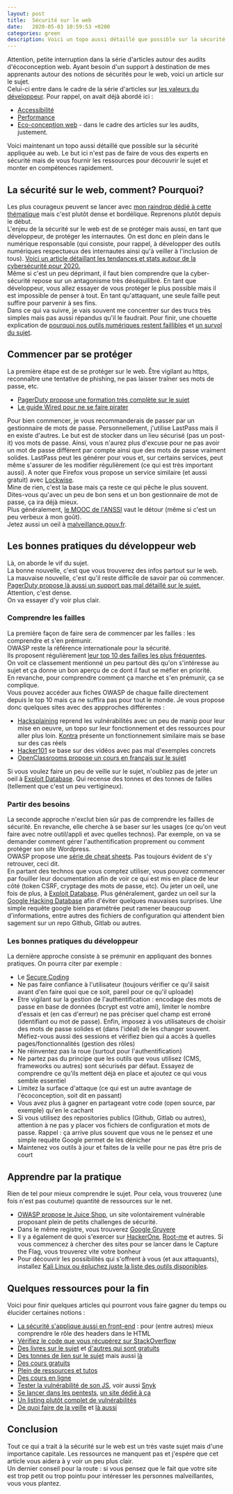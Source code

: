 ```yaml
---
layout: post
title:  Sécurité sur le web
date:   2020-05-03 10:59:53 +0200
categories: green
description: Voici un topo aussi détaillé que possible sur la sécurité appliquée au web. Le but ici n'est pas de faire de vous des experts en sécurité mais de vous fournir les ressources pour découvrir le sujet et monter en compétences rapidement.
---
```


Attention, petite interruption dans la série d'articles autour des audits d'écoconception web. Ayant besoin d'un support à destination de mes apprenants autour des notions de sécurités pour le web, voici un article sur le sujet.   
Celui-ci entre dans le cadre de la série d'articles sur [les valeurs du développeur](https://ldevernay.github.io/green/2019/09/03/valeurs.html). Pour rappel, on avait déjà abordé ici : 
* [Accessibilité](https://ldevernay.github.io/green/2019/10/20/accessibilite.html)
* [Performance](https://ldevernay.github.io/green/2019/11/12/performance.html)
* [Eco-conception web](https://ldevernay.github.io/green/2020/04/20/audits-ecoconception.html) - dans le cadre des articles sur les audits, justement.

Voici maintenant un topo aussi détaillé que possible sur la sécurité appliquée au web. Le but ici n'est pas de faire de vous des experts en sécurité mais de vous fournir les ressources pour découvrir le sujet et monter en compétences rapidement.    

## La sécurité sur le web, comment? Pourquoi?
Les plus courageux peuvent se lancer avec [mon raindrop dédié à cette thématique](https://raindrop.io/collection/7258315) mais c'est plutôt dense et bordélique. Reprenons plutôt depuis le début.   
L'enjeu de la sécurité sur le web est de se protéger mais aussi, en tant que développeur, de protéger les internautes. On est donc en plein dans le numérique responsable (qui consiste, pour rappel, à développer des outils numériques respectueux des internautes ainsi qu'à veiller à l'inclusion de tous). [Voici un article détaillant les tendances et stats autour de la cybersécurité pour 2020.](https://www.csoonline.com/article/3153707/top-cybersecurity-facts-figures-and-statistics.html)   
Même si c'est un peu déprimant, il faut bien comprendre que la cyber-sécurité repose sur un antagonisme très déséquilibré. En tant que développeur, vous allez essayer de vous protéger le plus possible mais il est impossible de penser à tout. En tant qu'attaquant, une seule faille peut suffire pour parvenir à ses fins.   
Dans ce qui va suivre, je vais souvent me concentrer sur des trucs très simples mais pas aussi répandus qu'il le faudrait. 
Pour finir, une chouette explication de [pourquoi nos outils numériques restent faillibles](https://danielmiessler.com/blog/the-reason-software-remains-insecure/) et [un survol du sujet](https://24ways.org/2018/securing-your-site-like-its-1999/).

## Commencer par se protéger
La première étape est de se protéger sur le web. Être vigilant au https, reconnaître une tentative de phishing, ne pas laisser traîner ses mots de passe, etc. 
* [PagerDuty propose une formation très complète sur le sujet](https://sudo.pagerduty.com/for_everyone/)
* [Le guide Wired pour ne se faire pirater](https://www.vice.com/en_us/article/d3devm/motherboard-guide-to-not-getting-hacked-online-safety-guide)
  
Pour bien commencer, je vous recommanderais de passer par un gestionnaire de mots de passe. Personnellement, j'utilise LastPass mais il en existe d'autres. Le but est de stocker dans un lieu sécurisé (pas un post-it) vos mots de passe. Ainsi, vous n'aurez plus d'excuse pour ne pas avoir un mot de passe différent par compte ainsi que des mots de passe vraiment solides. LastPass peut les générer pour vous et, sur certains services, peut même s'assurer de les modifier régulièrement (ce qui est très important aussi). A noter que Firefox vous propose un service similaire (et aussi gratuit) avec [Lockwise](https://www.mozilla.org/en-US/firefox/lockwise/).   
Mine de rien, c'est la base mais ça reste ce qui pêche le plus souvent.  
Dites-vous qu'avec un peu de bon sens et un bon gestionnaire de mot de passe, ça ira déjà mieux.   
Plus généralement, [le MOOC de l'ANSSI](https://secnumacademie.gouv.fr/) vaut le détour (même si c'est un peu verbeux à mon goût).   
Jetez aussi un oeil à [malveillance.gouv.fr](https://www.cybermalveillance.gouv.fr/tous-nos-contenus/a-propos/kit-de-communication).
   
## Les bonnes pratiques du développeur web
Là, on aborde le vif du sujet.  
La bonne nouvelle, c'est que vous trouverez des infos partout sur le web.   
La mauvaise nouvelle, c'est qu'il reste difficile de savoir par où commencer.  
[PagerDuty propose là aussi un support pas mal détaillé sur le sujet.](https://sudo.pagerduty.com/for_engineers/) Attention, c'est dense.  
On va essayer d'y voir plus clair.   
   
### Comprendre les failles
La première façon de faire sera de commencer par les failles : les comprendre et s'en prémunir.  
OWASP reste la référence internationale pour la sécurité.  
Ils proposent régulièrement [leur top 10 des failles les plus fréquentes](https://owasp.org/www-project-top-ten/).  
On voit ce classement mentionné un peu partout dès qu'on s'intéresse au sujet et ça donne un bon aperçu de ce dont il faut se méfier en priorité.  
En revanche, pour comprendre comment ça marche et s'en prémunir, ça se complique.  
Vous pouvez accéder aux fiches OWASP de chaque faille directement depuis le top 10 mais ça ne suffira pas pour tout le monde. Je vous propose donc quelques sites avec des appproches différentes : 
* [Hacksplaining](https://www.hacksplaining.com/) reprend les vulnérabilités avec un peu de manip pour leur mise en oeuvre, un topo sur leur fonctionnement et des ressources pour aller plus loin. [Kontra](https://application.security/free-application-security-training) présente un fonctionnement similaire mais se base sur des cas réels
* [Hacker101](https://www.hackerone.com/hacker101) se base sur des vidéos avec pas mal d'exemples concrets 
* [OpenClassrooms propose un cours en français sur le sujet](https://openclassrooms.com/fr/courses/2091901-protegez-vous-efficacement-contre-les-failles-web/2680162-nayez-jamais-confiance)
  
Si vous voulez faire un peu de veille sur le sujet, n'oubliez pas de jeter un oeil à [Exploit Database](https://www.exploit-db.com/). Qui recense des tonnes et des tonnes de failles (tellement que c'est un peu vertigineux).

### Partir des besoins
La seconde approche n'exclut bien sûr pas de comprendre les failles de sécurité. En revanche, elle cherche à se baser sur les usages (ce qu'on veut faire avec notre outil/appli et avec quelles technos). Par exemple, on va se demander comment gérer l'authentification proprement ou comment protéger son site Wordpress.   
OWASP propose une [série de cheat sheets](https://cheatsheetseries.owasp.org/). Pas toujours évident de s'y retrouver, ceci dit.   
En partant des technos que vous comptez utiliser, vous pouvez commencer par fouiller leur documentation afin de voir ce qui est mis en place de leur côté (token CSRF, cryptage des mots de passe, etc). Ou jeter un oeil, une fois de plus, à [Exploit Database](https://www.exploit-db.com/). Plus généralement, gardez un oeil sur la [Google Hacking Database](https://www.exploit-db.com/google-hacking-database) afin d'éviter quelques mauvaises surprises. Une simple requête google bien paramétrée peut ramener beaucoup d'informations, entre autres des fichiers de configuration qui attendent bien sagement sur un repo Github, Gitlab ou autres.   

### Les bonnes pratiques du développeur
La dernière approche consiste à se prémunir en appliquant des bonnes pratiques. On pourra citer par exemple : 
* Le [Secure Coding](http://opensecuritytraining.info/IntroSecureCoding.html)
* Ne pas faire confiance à l'utilisateur (toujours vérifier ce qu'il saisit avant d'en faire quoi que ce soit, pareil pour ce qu'il uploade)
* Etre vigilant sur la gestion de l'authentification : encodage des mots de passe en base de données (bcrypt est votre ami), limiter le nombre d'essais et (en cas d'erreur) ne pas préciser quel champ est erroné (identifiant ou mot de passe). Enfin, imposez à vos utilisateurs de choisir des mots de passe solides et (dans l'idéal) de les changer souvent. Méfiez-vous aussi des sessions et vérifiez bien qui a accès à quelles pages/fonctionnalités (gestion des rôles)
* Ne réinventez pas la roue (surtout pour l'authentification)
* Ne partez pas du principe que les outils que vous utilisez (CMS, frameworks ou autres) sont sécurisés par défaut. Essayez de comprendre ce qu'ils mettent déjà en place et ajoutez ce qui vous semble essentiel
* Limitez la surface d'attaque (ce qui est un autre avantage de l'écoconception, soit dit en passant)
* Vous avez plus à gagner en partageant votre code (open source, par exemple) qu'en le cachant
* Si vous utilisez des repositories publics (Github, Gitlab ou autres), attention à ne pas y placer vos fichiers de configuration et mots de passe. Rappel : ça arrive plus souvent que vous ne le pensez et une simple requête Google permet de les dénicher
* Maintenez vos outils à jour et faites de la veille pour ne pas être pris de court
    
## Apprendre par la pratique
Rien de tel pour mieux comprendre le sujet. Pour cela, vous trouverez (une fois n'est pas coutume) quantité de ressources sur le net.
* [OWASP propose le Juice Shop](http://bkimminich.github.io/juice-shop/#/), un site volontairement vulnérable proposant plein de petits challenges de sécurité.
* Dans le même registre, vous trouverez [Google Gruyere](https://google-gruyere.appspot.com/)
* Il y a également de quoi s'exercer sur [HackerOne](https://www.hackerone.com/hacker101), [Root-me](https://www.root-me.org/?lang=en) et autres. Si vous commencez à chercher des sites pour se lancer dans le Capture the Flag, vous trouverez vite votre bonheur
* Pour découvrir les possibilités qui s'offrent à vous (et aux attaquants), installez [Kali Linux ou épluchez juste la liste des outils disponibles](https://tools.kali.org/).

## Quelques ressources pour la fin
Voici pour finir quelques articles qui pourront vous faire gagner du temps ou élucider certaines notions : 
* [La sécurité s'applique aussi en front-end](https://hackernoon.com/10-security-tips-for-frontend-developers-oi4624ld) : pour (entre autres) mieux comprendre le rôle des headers dans le HTML
* [Vérifiez le code que vous récupérez sur StackOverflow](https://programming.guide/worlds-most-copied-so-snippet.html)
* [Des livres sur le sujet](https://cybercanon.paloaltonetworks.com/) et [d'autres qui sont gratuits](https://github.com/yeahhub/Hacking-Security-Ebooks)
* [Des tonnes de lien sur le sujet](https://github.com/qazbnm456/awesome-web-security) mais aussi [là](https://github.com/Hack-with-Github/Awesome-Hacking)
* [Des cours gratuits](https://heimdalsecurity.com/en/security-education-resources)
* [Plein de ressources et tutos](https://cybsploit.com/)
* [Des cours en ligne](https://portswigger.net/web-security)
* [Tester la vulnérabilité de son JS](https://github.com/lirantal/is-website-vulnerable), voir aussi [Snyk](https://www.smashingmagazine.com/2016/01/eliminating-known-security-vulnerabilities-with-snyk/)
* [Se lancer dans les pentests](https://jhalon.github.io/becoming-a-pentester/), [un site dédié à ça](https://www.hackthebox.eu/)
* [Un listing plutôt complet de vulnérabilités](http://cve.mitre.org/)
* [De quoi faire de la veille](https://krebsonsecurity.com/) et [là aussi](https://www.darkreading.com/)

## Conclusion
Tout ce qui a trait à la sécurité sur le web est un très vaste sujet mais d'une importance capitale. Les ressources ne manquent pas et j'espère que cet article vous aidera à y voir un peu plus clair.  
Un dernier conseil pour la route : si vous pensez que le fait que votre site est trop petit ou trop pointu pour intéresser les personnes malveillantes, vous vous plantez. 